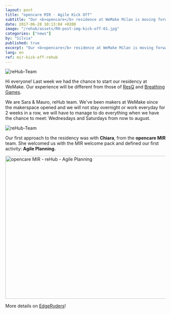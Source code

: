 ```yaml
---
layout: post
title: "opencare MIR - Agile Kick Off"
subtitle: "Our <b>opencare</b> residence at WeMake Milan is moving forward!"
date: 2017-06-28 10:13:04 +0200
image: "/rehub/assets/RH-post-img-kick-off-01.jpg"
categories: ["news"]
by: "Silvia"
published: true
excerpt: "Our <b>opencare</b> residence at WeMake Milan is moving forward!"
lang: en
ref: mir-kick-off-rehub
---
```


<img src="https://opencarecc.github.io/rehub/assets/RH-post-img-kick-off-01.jpg" alt="reHub-Team">

Hi everyone! Last week we had the chance to start our residency at WeMake. Our experience will be different from those of [ResQ](https://opencarecc.github.io/ResQ/) and [Breathing Games](https://opencarecc.github.io/breathinggames/).

We are Sara & Mauro, reHub team. We've been makers at WeMake since the makerspace opened and we will not stay overnight or work everyday for 2 weeks in a row, we will have to manage to do everything when we have the chance to meet: Wednesdays and Saturdays from now to august.

<img src="https://opencarecc.github.io/rehub/assets/RH-post-img-kick-off-02.jpg" alt="reHub-Team">

Our first approach to the residency was with <b>Chiara</b>, from the <b>opencare MIR</b> team. She welcomed us with the MIR welcome pack and defined our first activity: <b>Agile Planning.</b>

<a data-flickr-embed="true"  href="https://www.flickr.com/photos/wemake_cc/albums/72157686683848184" title="opencare MIR - reHub - Agile Planning"><img src="https://farm5.staticflickr.com/4415/37243412385_1a3e405f7a_z.jpg" width="800" height="450" alt="opencare MIR - reHub - Agile Planning"></a><script async src="//embedr.flickr.com/assets/client-code.js" charset="utf-8"></script>

More details on [EdgeRyders](https://edgeryders.eu/t/rehub---agile-kick-off-at-wemake/548)!
